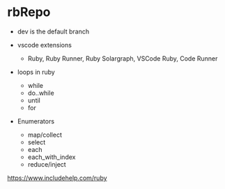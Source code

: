 # rbRepo

* dev is the default branch
* vscode extensions

  * Ruby, Ruby Runner, Ruby Solargraph, VSCode Ruby, Code Runner
* loops in ruby

  * while
  * do..while
  * until
  * for
* Enumerators

  * map/collect
  * select
  * each
  * each_with_index
  * reduce/inject

https://www.includehelp.com/ruby
